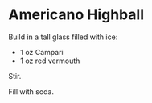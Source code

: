 # Americano Highball

Build in a tall glass filled with ice:
* 1 oz Campari
* 1 oz red vermouth

Stir.

Fill with soda.

